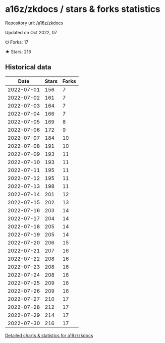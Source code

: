 # a16z/zkdocs / stars & forks statistics

Repository url: [/a16z/zkdocs](https://github.com/a16z/zkdocs)

Updated on Oct 2022, 07

☋ Forks: 17

★ Stars: 216

## Historical data
| Date | Stars | Forks |
|------|-------|-------|
| 2022-07-01 | 156 | 7 | 
| 2022-07-02 | 161 | 7 | 
| 2022-07-03 | 164 | 7 | 
| 2022-07-04 | 166 | 7 | 
| 2022-07-05 | 169 | 8 | 
| 2022-07-06 | 172 | 9 | 
| 2022-07-07 | 184 | 10 | 
| 2022-07-08 | 191 | 10 | 
| 2022-07-09 | 193 | 11 | 
| 2022-07-10 | 193 | 11 | 
| 2022-07-11 | 195 | 11 | 
| 2022-07-12 | 195 | 11 | 
| 2022-07-13 | 198 | 11 | 
| 2022-07-14 | 201 | 12 | 
| 2022-07-15 | 202 | 13 | 
| 2022-07-16 | 203 | 14 | 
| 2022-07-17 | 204 | 14 | 
| 2022-07-18 | 205 | 14 | 
| 2022-07-19 | 205 | 14 | 
| 2022-07-20 | 206 | 15 | 
| 2022-07-21 | 207 | 16 | 
| 2022-07-22 | 208 | 16 | 
| 2022-07-23 | 208 | 16 | 
| 2022-07-24 | 208 | 16 | 
| 2022-07-25 | 209 | 16 | 
| 2022-07-26 | 209 | 16 | 
| 2022-07-27 | 210 | 17 | 
| 2022-07-28 | 212 | 17 | 
| 2022-07-29 | 214 | 17 | 
| 2022-07-30 | 216 | 17 | 


[Detailed charts & statistics for a16z/zkdocs](https://reviewgithub.com/rep/a16z/zkdocs)

